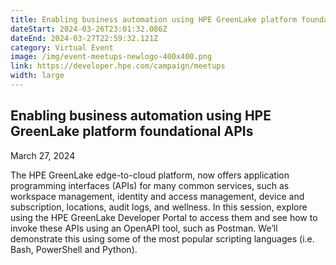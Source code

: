 ```yaml
---
title: Enabling business automation using HPE GreenLake platform foundational APIs
dateStart: 2024-03-26T23:01:32.086Z
dateEnd: 2024-03-27T22:59:32.121Z
category: Virtual Event
image: /img/event-meetups-newlogo-400x400.png
link: https://developer.hpe.com/campaign/meetups
width: large
---
```

## Enabling business automation using HPE GreenLake platform foundational APIs

March 27, 2024

The HPE GreenLake edge-to-cloud platform, now offers application programming interfaces (APIs) for many common services, such as workspace management, identity and access management, device and subscription, locations, audit logs, and wellness. In this session, explore using the HPE GreenLake Developer Portal to access them and see how to invoke these APIs using an OpenAPI tool, such as Postman. We’ll demonstrate this using some of the most popular scripting languages (i.e. Bash, PowerShell and Python). 